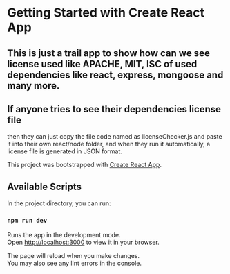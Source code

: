 # Getting Started with Create React App

## This is just a trail app to show how can we see license used like APACHE, MIT, ISC of used dependencies like react, express, mongoose and many more.
## If anyone tries to see their dependencies license file
then they can just copy the file code named as licenseChecker.js and paste it into their own react/node folder, and when they run it automatically, a license file is generated in JSON format. 

This project was bootstrapped with [Create React App](https://github.com/facebook/create-react-app).

## Available Scripts

In the project directory, you can run:

### `npm run dev`

Runs the app in the development mode.\
Open [http://localhost:3000](http://localhost:3000) to view it in your browser.

The page will reload when you make changes.\
You may also see any lint errors in the console.
